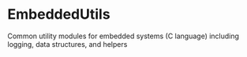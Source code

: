 # EmbeddedUtils
Common utility modules for embedded systems (C language) including logging, data structures, and helpers
